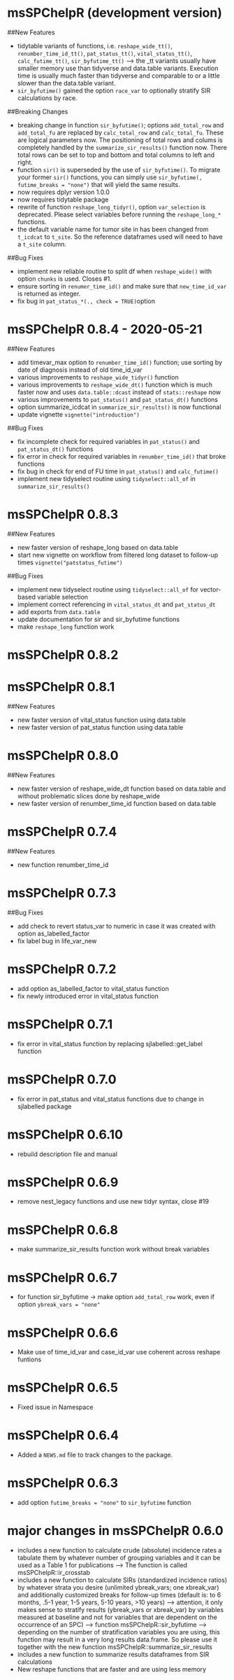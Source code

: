 # msSPChelpR (development version)

##New Features
* tidytable variants of functions, i.e. `reshape_wide_tt()`, `renumber_time_id_tt()`, `pat_status_tt()`, `vital_status_tt()`,  `calc_futime_tt()`, `sir_byfutime_tt()` --> the _tt variants usually have smaller memory use than tidyverse and data.table variants. Execution time is usually much faster than tidyverse and comparable to or a little slower than the data.table variant.
* `sir_byfutime()` gained the option `race_var` to optionally stratify SIR calculations by race.

##Breaking Changes
* breaking change in function `sir_byfutime()`; options `add_total_row` and `add_total_fu` are replaced by `calc_total_row` and `calc_total_fu`. These are logical parameters now. The positioning of total rows and colums is completely handled by the `summarize_sir_results()` function now. There total rows can be set to top and bottom and total columns to left and right.
* function `sir()` is superseded by the use of `sir_byfutime()`. To migrate your former `sir()` functions, you can simply use `sir_byfutime(, futime_breaks = "none")` that will yield the same results.
* now requires dplyr version 1.0.0
* now requires tidytable package
* rewrite of function `reshape_long_tidyr()`, option `var_selection` is deprecated. Please select variables before running the `reshape_long_*` functions.
* the default variable name for tumor site in has been changed from `t_icdcat` to `t_site`. So the reference dataframes used will need to have a `t_site` column.

##Bug Fixes
* implement new reliable routine to split df when `reshape_wide()` with option `chunks` is used. Closes #1.
* ensure sorting in `renumer_time_id()` and make sure that `new_time_id_var` is returned as integer.
* fix bug in `pat_status_*(., check = TRUE)`option

# msSPChelpR 0.8.4 - 2020-05-21

##New Features
* add timevar_max option to `renumber_time_id()` function; use sorting by date of diagnosis instead of old time_id_var
* various improvements to  `reshape_wide_tidyr()` function
* various improvements to `reshape_wide_dt()` function which is much faster now and uses `data.table::dcast` instead of `stats::reshape` now
* various improvements to `pat_status()` and `pat_status_dt()` functions
* option summarize_icdcat in `summarize_sir_results()` is now functional
* update vignette `vignette("introduction")`

##Bug Fixes
* fix incomplete check for required variables in `pat_status()` and `pat_status_dt()` functions
* fix error in check for required variables in `renumber_time_id()` that broke functions
* fix bug in check for end of FU time in `pat_status()` and `calc_futime()`
* implement new tidyselect routine using `tidyselect::all_of` in `summarize_sir_results()`


# msSPChelpR 0.8.3

##New Features
* new faster version of reshape_long based on data.table 
* start new vignette on workflow from filtered long dataset to follow-up times `vignette("patstatus_futime")` 

##Bug Fixes
* implement new tidyselect routine using `tidyselect::all_of` for vector-based variable selection
* implement correct referencing in `vital_status_dt` and `pat_status_dt`
* add exports from `data.table`
* update documentation for sir and sir_byfutime functions
* make `reshape_long` function work

# msSPChelpR 0.8.2

# msSPChelpR 0.8.1

##New Features
* new faster version of vital_status function using data.table
* new faster version of pat_status function using data.table

# msSPChelpR 0.8.0

##New Features
* new faster version of reshape_wide_dt function based on data.table and without problematic slices done by reshape_wide
* new faster version of renumber_time_id function based on data.table

# msSPChelpR 0.7.4

##New Features
* new function renumber_time_id

# msSPChelpR 0.7.3

##Bug Fixes
* add check to revert status_var to numeric in case it was created with option as_labelled_factor
* fix label bug in life_var_new

# msSPChelpR 0.7.2
* add option as_labelled_factor to vital_status function
* fix newly introduced error in vital_status function

# msSPChelpR 0.7.1
* fix error in vital_status function by replacing sjlabelled::get_label function

# msSPChelpR 0.7.0
* fix error in pat_status and vital_status functions due to change in sjlabelled package

# msSPChelpR 0.6.10
* rebuild description file and manual

# msSPChelpR 0.6.9

* remove nest_legacy functions and use new tidyr syntax, close #19

# msSPChelpR 0.6.8

* make summarize_sir_results function work without break variables

# msSPChelpR 0.6.7

* for function sir_byfutime -> make option `add_total_row` work, even if option `ybreak_vars = "none"`

# msSPChelpR 0.6.6

* Make use of time_id_var and case_id_var use coherent across reshape funtions

# msSPChelpR 0.6.5

* Fixed issue in Namespace

# msSPChelpR 0.6.4

* Added a `NEWS.md` file to track changes to the package.

# msSPChelpR 0.6.3

* add option `futime_breaks = "none"` to `sir_byfutime` function

# major changes in msSPChelpR 0.6.0

*	includes a new function to calculate crude (absolute) incidence rates a tabulate them by whatever number of grouping variables and it can be used as a Table 1 for publications --> The function is called msSPChelpR::ir_crosstab 
*	includes a new function to calculate SIRs (standardized incidence ratios) by whatever strata you desire (unlimited ybreak_vars; one xbreak_var) and additionally customized breaks for follow-up times (default is: to 6 months, .5-1 year, 1-5 years, 5-10 years, >10 years)
--> attention, it only makes sense to stratify results (ybreak_vars or xbreak_var) by variables measured at baseline and not for variables that are dependent on the occurrence of an SPC)
--> function msSPChelpR::sir_byfutime
--> depending on the number of stratification variables you are using, this function may result in a very long results data.frame. So please use it together with the new function msSPChelpR::summarize_sir_results
*	includes a new function to summarize results dataframes from SIR calculations 
*	New reshape functions that are faster and are using less memory 
